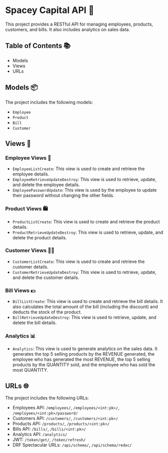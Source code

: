 # Spacey Capital API 🚀

This project provides a RESTful API for managing employees, products, customers, and bills. It also includes analytics on sales data.

## Table of Contents 📚

- Models
- Views
- URLs

## Models 📦

The project includes the following models:

- `Employee`
- `Product`
- `Bill`
- `Customer`

## Views 👀

### Employee Views 👥

- `EmployeeListCreate`: This view is used to create and retrieve the employee details.
- `EmployeeRetrieveUpdateDestroy`: This view is used to retrieve, update, and delete the employee details.
- `EmployeePasswordUpdate`: This view is used by the employee to update their password without changing the other fields.

### Product Views 🛍️

- `ProductListCreate`: This view is used to create and retrieve the product details.
- `ProductRetrieveUpdateDestroy`: This view is used to retrieve, update, and delete the product details.

### Customer Views 🧑‍💼

- `CustomerListCreate`: This view is used to create and retrieve the customer details.
- `CustomerRetrieveUpdateDestroy`: This view is used to retrieve, update, and delete the customer details.

### Bill Views 💵

- `BillListCreate`: This view is used to create and retrieve the bill details. It also calculates the total amount of the bill (including the discount) and deducts the stock of the product.
- `BillRetrieveUpdateDestroy`: This view is used to retrieve, update, and delete the bill details.

### Analytics 📊

- `Analytics`: This view is used to generate analytics on the sales data. It generates the top 5 selling products by the REVENUE generated, the employee who has generated the most REVENUE, the top 5 selling products by the QUANTITY sold, and the employee who has sold the most QUANTITY.

## URLs 🌐

The project includes the following URLs:

- Employees API: `/employees/`, `/employees/<int:pk>/`, `/employees/<int:pk>/password/`
- Customers API: `/customers/`, `/customers/<int:pk>/`
- Products API: `/products/`, `/products/<int:pk>/`
- Bills API: `/bills/`, `/bills/<int:pk>/`
- Analytics API: `/analytics/`
- JWT: `/token/get/`, `/token/refresh/`
- DRF Spectacular URLs: `/api/schema/`, `/api/schema/redoc/`

